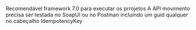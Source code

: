 Recomendável framework 7.0 para executar os prrojetos
A API movimento precisa ser testada no SoapUI ou no Postman incluindo um guid qualquer no cabeçalho IdempotencyKey
